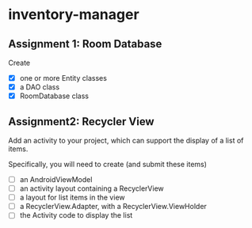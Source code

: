 # inventory-manager

## Assignment 1: Room Database
Create 
- [x] one or more Entity classes
- [x] a DAO class
- [x] RoomDatabase class

## Assignment2: Recycler View
Add an activity to your project, which can support the display of a list of items.

Specifically, you will need to create (and submit these items)
- [ ] an AndroidViewModel
- [ ] an activity layout containing a RecyclerView
- [ ] a layout for list items in the view
- [ ] a RecyclerView.Adapter, with a RecyclerView.ViewHolder
- [ ] the Activity code to display the list
